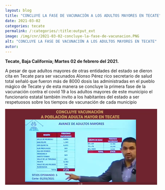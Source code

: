 ```yaml
---
layout: blog
title: "CONCLUYE LA FASE DE VACUNACIÓN A LOS ADULTOS MAYORES EN TECATE"
date: 2021-03-02
categories: tecate
permalink: /:categories/:title:output_ext
image: /img/cnr/2021-03-02-concluye-la-fase-de-vacunacion.PNG
alt: "CONCLUYE LA FASE DE VACUNACIÓN A LOS ADULTOS MAYORES EN TECATE"
autor:
---
```


**Tecate, Baja California; Martes 02 de febrero del 2021.** 

A pesar de que adultos mayores de otras entidades del estado se dieron cita en Tecate para ser vacunados Alonso Pérez rico secretario de salud total señaló que fueron más de 8000 dosis las administradas en el pueblo mágico de Tecate y de esta manera se concluye la primera fase de la vacunación contra el covid 19 a los adultos mayores de este municipio el funcionario estatal también invito a los habitantes del estado a ser respetuosos sobre los tiempos de vacunación de cada municipio

<div id="carouselExampleSlidesOnly" class="carousel slide" data-ride="carousel">
  <div class="carousel-inner">
    <div class="carousel-item active">
       <img class="d-block w-100" src="/img/cnr/2021-03-02-concluye-la-fase-de-vacunacion.PNG" loading="lazy"  alt="CONCLUYE LA FASE DE VACUNACIÓN A LOS ADULTOS MAYORES EN TECATE">
    </div>
  </div>
</div>